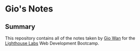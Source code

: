 # Gio's Notes

## Summary

This repository contains all of the notes taken by [Gio Wan](https://github.com/gwan93) for the [Lighthouse Labs](https://www.lighthouselabs.ca/) Web Development Bootcamp.

